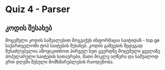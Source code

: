 # Quiz 4 - Parser #

## კოდის შესახებ ##

მოცემული კოდის საშუალებით მოგვაქვს ინფორმაცია საიტიდან - top.ge საქართველოში ტოპ საიტების შესახებ.
კოდის გაშვების შედეგად შესაძლებელია ამოვიკითხოთ პირველ ხუთ გვერდზე მოცემული ყველაზე პოპულარული 
საიტების სათაურები, მათი მოკლე აღწერა და საშუალოდ ერთ დღეში შესული მომხმარებლების რაოდენობა.
